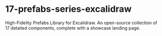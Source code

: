 # 17-prefabs-series-excalidraw
High-Fidelity Prefabs Library for Excalidraw. An open-source collection of 17 detailed components, complete with a showcase landing page.
